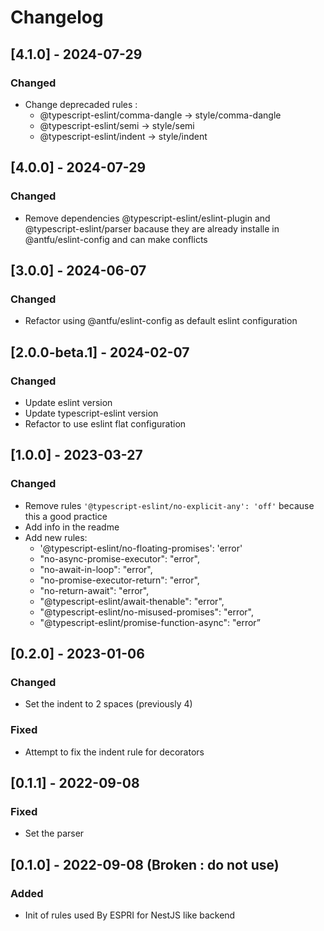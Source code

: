# Changelog

## [4.1.0] - 2024-07-29

### Changed
- Change deprecaded rules :
    - @typescript-eslint/comma-dangle -> style/comma-dangle
    - @typescript-eslint/semi -> style/semi
    - @typescript-eslint/indent -> style/indent

## [4.0.0] - 2024-07-29

### Changed
- Remove dependencies @typescript-eslint/eslint-plugin and @typescript-eslint/parser bacause they are already installe in @antfu/eslint-config and can make conflicts

## [3.0.0] - 2024-06-07

### Changed
- Refactor using @antfu/eslint-config as default eslint configuration

## [2.0.0-beta.1] - 2024-02-07

### Changed
- Update eslint version
- Update typescript-eslint version
- Refactor to use eslint flat configuration

## [1.0.0] - 2023-03-27

### Changed

 - Remove rules `'@typescript-eslint/no-explicit-any': 'off'` because this a good practice
 - Add info in the readme
 - Add new rules:
    - '@typescript-eslint/no-floating-promises': 'error'
    - "no-async-promise-executor": "error",
    - "no-await-in-loop": "error",
    - "no-promise-executor-return": "error",
    - "no-return-await": "error",
    - "@typescript-eslint/await-thenable": "error",
    - "@typescript-eslint/no-misused-promises": "error",
    - "@typescript-eslint/promise-function-async": "error”

## [0.2.0] - 2023-01-06

### Changed

 - Set the indent to 2 spaces (previously 4)

### Fixed

 - Attempt to fix the indent rule for decorators 

## [0.1.1] - 2022-09-08

### Fixed

 - Set the parser

## [0.1.0] - 2022-09-08 (Broken : do not use)

### Added

 - Init of rules used By ESPRI for NestJS like backend

